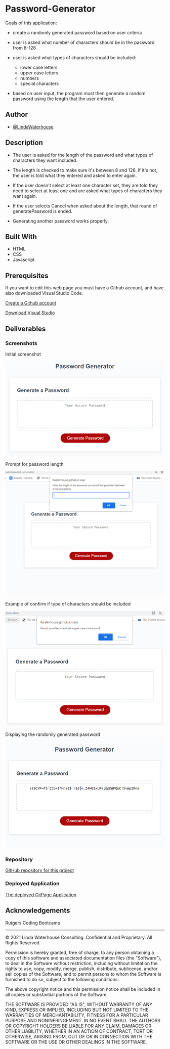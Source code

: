 # Password-Generator

Goals of this application:

* create a randomly generated password based on user criteria

* user is asked what number of characters should be in the password from 8-128

* user is asked what types of characters should be included:
    * lower case letters
    * upper case letters
    * numbers
    * special characters


* based on user input, the program must then generate a random password using the length that the user entered.


## Author
- [@LindaWaterhouse](https://www.github.com/llwaterhouse)


## Description

* The user is asked for the length of the password and what types of characters they want included.

* The length is checked to make sure it's between 8 and 128.  If it's not, the user is told what they entered and asked to enter again.

* If the user doesn't select at least one character set, they are told they need to select at least one and are asked what types of characters they want again.

* If the user selects Cancel when asked about the length, that round of generatePassword is ended.

* Generating another password works properly.

## Built With

* HTML
* CSS
* Javascript

## Prerequisites

If you want to edit this web page you must have a Github account, and have also downloaded Visual Studio Code.

[Create a Github account](https://github.com)

[Download Visual Studio](https://code.visualstudio.com/download/)


## Deliverables

### Screenshots

Initial screenshot

![Screenshot of initial screen](Assets/images/03-javascript-homework-demo.png)


Prompt for password length

![Screenshot of prompt dialog](Assets/images/Password-length-prompt.PNG)

Example of confirm if type of characters should be included

![Screenshot of confirm dialog](Assets/images/Character-set-confirm.PNG)


Displaying the randomly generated password
![Screenshot of final output](Assets/images/Generate-password.PNG)

### Repository

[GitHub repository for this project](https://github.com/llwaterhouse/Password-Generator)

### Deployed Application

[The deployed GitPage Application](https://llwaterhouse.github.io/Password-Generator//)




## Acknowledgements

Rutgers Coding Bootcamp

---

© 2021 Linda Waterhouse Consulting. Confidential and Proprietary. All Rights Reserved.

Permission is hereby granted, free of charge, to any person obtaining a copy of this software and associated documentation files (the "Software"), to deal in the Software without restriction, including without limitation the rights to use, copy, modify, merge, publish, distribute, sublicense, and/or sell copies of the Software, and to permit persons to whom the Software is furnished to do so, subject to the following conditions:

The above copyright notice and this permission notice shall be included in all copies or substantial portions of the Software.

THE SOFTWARE IS PROVIDED "AS IS", WITHOUT WARRANTY OF ANY KIND, EXPRESS OR IMPLIED, INCLUDING BUT NOT LIMITED TO THE WARRANTIES OF MERCHANTABILITY, FITNESS FOR A PARTICULAR PURPOSE AND NONINFRINGEMENT. IN NO EVENT SHALL THE AUTHORS OR COPYRIGHT HOLDERS BE LIABLE FOR ANY CLAIM, DAMAGES OR OTHER LIABILITY, WHETHER IN AN ACTION OF CONTRACT, TORT OR OTHERWISE, ARISING FROM, OUT OF OR IN CONNECTION WITH THE SOFTWARE OR THE USE OR OTHER DEALINGS IN THE SOFTWARE.

